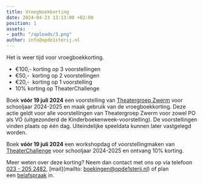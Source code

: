 ```yaml
---
title: Vroegboekkorting
date: 2024-04-23 13:13:00 +02:00
position: 1
assets:
- path: "/uploads/3.png"
author: info@opde1sterij.nl
---
```


Het is weer tijd voor vroegboekkorting.

* €100,- korting op 3 voorstellingen
* €50,-  korting op 2 voorstellingen
* €20,-  korting op 1 voorstelling
* 10% korting op TheaterChallenge

Boek **vóór 19 juli 2024** een voorstelling van [Theatergroep Zwerm](https://www.opde1sterij.nl/theatergroep-zwerm/) voor schooljaar 2024-2025 en maak gebruik van de vroegboekkorting. Deze actie geldt voor alle voorstellingen van Theatergroep Zwerm voor zowel PO als VO (uitgezonderd de Kinderboekenweek-voorstelling). De voorstellingen vinden plaats op één dag. Uiteindelijke speeldata kunnen later vastgelegd worden.

Boek **vóór 19 juli 2024** een workshopdag of voorstellingmaken van [TheaterChallenge](https://www.opde1sterij.nl/theaterchallenge/) voor schooljaar 2024-2025 en ontvang 10% korting.

Meer weten over deze korting? Neem dan contact met ons op via telefoon <a href="tel:\+31232052482" title="Bel Op de eerste rij">023 - 205 2482</a>, [mail](mailto: boekingen@opde1sterij.nl) of plan een [belafspraak](https://calendly.com/opde1sterij/een-telefoontje-i-v-m-de-vroegboekkorting) in.